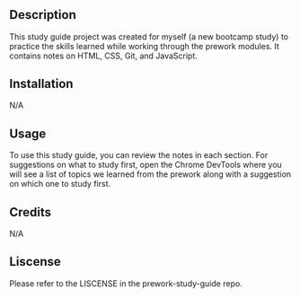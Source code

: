 # <Prework-Study-Guide>

## Description
This study guide project was created for myself (a new bootcamp study) to practice the skills learned while working through the prework modules. It contains notes on HTML, CSS, Git, and JavaScript.

## Installation
N/A

## Usage
To use this study guide, you can review the notes in each section. For suggestions on what to study first, open the Chrome DevTools where you will see a list of topics we learned from the prework along with a suggestion on which one to study first.

## Credits
N/A

## Liscense
Please refer to the LISCENSE in the prework-study-guide repo.
